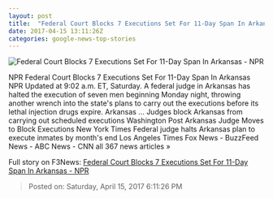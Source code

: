 ```yaml
---
layout: post
title:  "Federal Court Blocks 7 Executions Set For 11-Day Span In Arkansas - NPR"
date: 2017-04-15 13:11:26Z
categories: google-news-top-stories
---
```


![Federal Court Blocks 7 Executions Set For 11-Day Span In Arkansas - NPR](https://media.npr.org/assets/img/2017/04/14/arkan_wide-4f3dbb48ae89e6b44a7f8d5717c17be8bff9b17e.jpg?s=1400)

NPR Federal Court Blocks 7 Executions Set For 11-Day Span In Arkansas NPR Updated at 9:02 a.m. ET, Saturday. A federal judge in Arkansas has halted the execution of seven men beginning Monday night, throwing another wrench into the state's plans to carry out the executions before its lethal injection drugs expire. Arkansas ... Judges block Arkansas from carrying out scheduled executions Washington Post Arkansas Judge Moves to Block Executions New York Times Federal judge halts Arkansas plan to execute inmates by month's end Los Angeles Times Fox News - BuzzFeed News - ABC News - CNN all 367 news articles »


Full story on F3News: [Federal Court Blocks 7 Executions Set For 11-Day Span In Arkansas - NPR](http://www.f3nws.com/n/4WEZxC)

> Posted on: Saturday, April 15, 2017 6:11:26 PM
